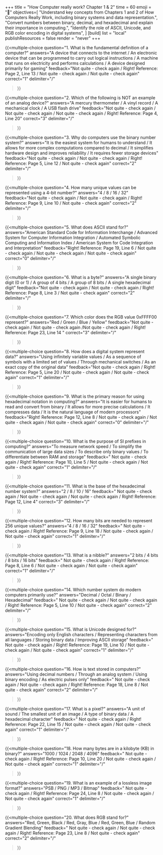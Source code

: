 +++
title = "How Computer really work? Chapter 1 & 2"
time = 60
emoji = "📖"
objectives=[
  "Understand key concepts from Chapters 1 and 2 of How Computers Really Work, including binary systems and data representation.",
  "Convert numbers between binary, decimal, and hexadecimal and explain their importance in computing.",
  "Identify the role of ASCII, Unicode, and RGB color encoding in digital systems",
]
[build]
  list = "local"
  publishResources = false
  render = "never"
+++

{{<multiple-choice
question="1. What is the fundamental definition of a computer?"
answers="A device that connects to the internet / An electronic device that can be programmed to carry out logical instructions / A machine that runs on electricity and performs calculations / A device designed primarily for gaming"
feedback="Not quite - check again / Right! Reference: Page 2, Line 13 / Not quite - check again / Not quite - check again"
correct="1"
delimiter="/"
>}}

{{<multiple-choice
question="2. Which of the following is NOT an example of an analog device?"
answers="A mercury thermometer / A vinyl record / A mechanical clock / A USB flash drive"
feedback="Not quite - check again / Not quite - check again / Not quite - check again / Right! Reference: Page 4, Line 20"
correct="3"
delimiter="/"
>}}

{{<multiple-choice
question="3. Why do computers use the binary number system?"
answers="It is the easiest system for humans to understand / It allows for more complex computations compared to decimal / It simplifies hardware design and improves reliability / It requires fewer storage devices"
feedback="Not quite - check again / Not quite - check again / Right! Reference: Page 5, Line 12 / Not quite - check again"
correct="2"
delimiter="/"
>}}

{{<multiple-choice
question="4. How many unique values can be represented using a 4-bit number?"
answers="4 / 8 / 16 / 32"
feedback="Not quite - check again / Not quite - check again / Right! Reference: Page 9, Line 10 / Not quite - check again"
correct="2"
delimiter="/"
>}}

{{<multiple-choice
question="5. What does ASCII stand for?"
answers="American Standard Code for Information Interchange / Advanced System for Computer Information Integration / Automated Symbolic Computing and Information Index / American System for Code Integration and Interpretation"
feedback="Right! Reference: Page 19, Line 6 / Not quite - check again / Not quite - check again / Not quite - check again"
correct="0"
delimiter="/"
>}}

{{<multiple-choice
question="6. What is a byte?"
answers="A single binary digit (0 or 1) / A group of 4 bits / A group of 8 bits / A single hexadecimal digit"
feedback="Not quite - check again / Not quite - check again / Right! Reference: Page 8, Line 3 / Not quite - check again"
correct="2"
delimiter="/"
>}}

{{<multiple-choice
question="7. Which color does the RGB value 0xFFFF00 represent?"
answers="Red / Green / Blue / Yellow"
feedback="Not quite - check again / Not quite - check again /Not quite - check again / Right! Reference: Page 23, Line 14 "
correct="3"
delimiter="/"
>}}

{{<multiple-choice
question="8. How does a digital system represent data?"
answers="Using infinitely variable values / As a sequence of symbols with a limited set of values / Through mechanical switches / As an exact copy of the original data"
feedback="Not quite - check again / Right! Reference: Page 5, Line 20 / Not quite - check again / Not quite - check again"
correct="1"
delimiter="/"
>}}

{{<multiple-choice
question="9. What is the primary reason for using hexadecimal notation in computing?"
answers="It is easier for humans to read and convert from binary / It allows for more precise calculations / It compresses data / It is the natural language of modern processors"
feedback="Right! Reference: Page 12, Line 8  / Not quite - check again / Not quite - check again / Not quite - check again"
correct="0"
delimiter="/"
>}}

{{<multiple-choice
question="10. What is the purpose of SI prefixes in computing?"
answers="To measure network speed / To simplify the communication of large data sizes / To describe only binary values / To differentiate between RAM and storage"
feedback=" Not quite - check again / Right! Reference: Page 10, Line 5 / Not quite - check again / Not quite - check again"
correct="1"
delimiter="/"
>}}

{{<multiple-choice
question="11. What is the base of the hexadecimal number system?"
answers="2 / 8 / 10 / 16"
feedback=" Not quite - check again / Not quite - check again / Not quite - check again / Right! Reference: Page 12, Line 4"
correct="3"
delimiter="/"
>}}

{{<multiple-choice
question="12. How many bits are needed to represent 256 unique values?"
answers="4 / 8 / 16 / 32"
feedback=" Not quite - check again / Right! Reference: Page 9, Line 18 / Not quite - check again / Not quite - check again"
correct="1"
delimiter="/"
>}}

{{<multiple-choice
question="13. What is a nibble?"
answers="2 bits / 4 bits / 8 bits / 16 bits"
feedback=" Not quite - check again / Right! Reference: Page 8, Line 6 / Not quite - check again / Not quite - check again"
correct="1"
delimiter="/"
>}}

{{<multiple-choice
question="14. Which number system do modern computers primarily use?"
answers="Decimal / Octal / Binary / Hexadecimal"
feedback=" Not quite - check again / Not quite - check again / Right! Reference: Page 5, Line 10 / Not quite - check again"
correct="2"
delimiter="/"
>}}

{{<multiple-choice
question="15. What is Unicode designed for?"
answers="Encoding only English characters / Representing characters from all languages / Storing binary data / Improving ASCII storage"
feedback=" Not quite - check again / Right! Reference: Page 19, Line 10 / Not quite - check again / Not quite - check again"
correct="1"
delimiter="/"
>}}

{{<multiple-choice
question="16. How is text stored in computers?"
answers="Using decimal numbers / Through an analog system / Using binary encoding / As electric pulses only"
feedback=" Not quite - check again / Not quite - check again / Right! Reference: Page 18, Line 8 / Not quite - check again"
correct="2"
delimiter="/"
>}}

{{<multiple-choice
question="17. What is a pixel?"
answers="A unit of sound / The smallest unit of an image / A type of binary data / A hexadecimal character"
feedback=" Not quite - check again / Right! Reference: Page 22, Line 15 / Not quite - check again / Not quite - check again"
correct="1"
delimiter="/"
>}}

{{<multiple-choice
question="18. How many bytes are in a kilobyte (KB) in binary?"
answers="1000 / 1024 / 2048 / 4096"
feedback=" Not quite - check again / Right! Reference: Page 10, Line 20 / Not quite - check again / Not quite - check again"
correct="1"
delimiter="/"
>}}

{{<multiple-choice
question="19. What is an example of a lossless image format?"
answers="PSB / PNG / MP3 / Bitmap"
feedback=" Not quite - check again / Right! Reference: Page 24, Line 8 / Not quite - check again / Not quite - check again"
correct="1"
delimiter="/"
>}}

{{<multiple-choice
question="20. What does RGB stand for?"
answers="Red, Green, Black / Red, Gray, Blue / Red, Green, Blue / Random Gradient Blending"
feedback=" Not quite - check again / Not quite - check again / Right! Reference: Page 23, Line 8 / Not quite - check again"
correct="2"
delimiter="/"
>}}